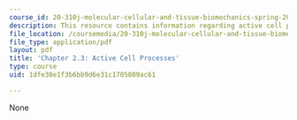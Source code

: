 ```yaml
---
course_id: 20-310j-molecular-cellular-and-tissue-biomechanics-spring-2015
description: This resource contains information regarding active cell processes.
file_location: /coursemedia/20-310j-molecular-cellular-and-tissue-biomechanics-spring-2015/1dfe30e1f3b6bb9d6e31c1705809ac61_MIT20_310JS15_Kamm_2.3.pdf
file_type: application/pdf
layout: pdf
title: 'Chapter 2.3: Active Cell Processes'
type: course
uid: 1dfe30e1f3b6bb9d6e31c1705809ac61

---
```

None